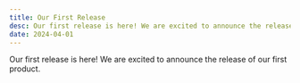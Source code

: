 ```yaml
---
title: Our First Release
desc: Our first release is here! We are excited to announce the release of our first product.
date: 2024-04-01
---
```


Our first release is here! We are excited to announce the release of our first product.


